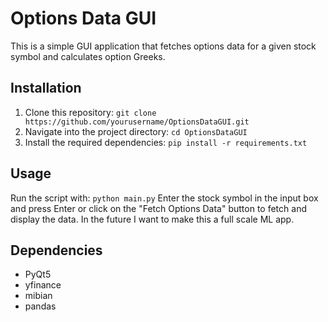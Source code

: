 # Options Data GUI

This is a simple GUI application that fetches options data for a given stock symbol and calculates option Greeks.

## Installation

1. Clone this repository: `git clone https://github.com/yourusername/OptionsDataGUI.git`
2. Navigate into the project directory: `cd OptionsDataGUI`
3. Install the required dependencies: `pip install -r requirements.txt`

## Usage

Run the script with: `python main.py`
Enter the stock symbol in the input box and press Enter or click on the "Fetch Options Data" button to fetch and display the data.
In the future I want to make this a full scale ML app.

## Dependencies

- PyQt5
- yfinance
- mibian
- pandas
